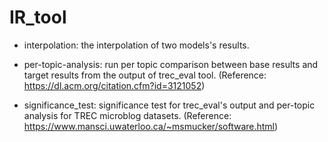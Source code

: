 # IR_tool

* interpolation: the interpolation of two models's results.

* per-topic-analysis: run per topic comparison between base results and target results from the output of trec_eval tool. (Reference: https://dl.acm.org/citation.cfm?id=3121052)

* significance_test: significance test for trec_eval's output and per-topic analysis for TREC microblog datasets. (Reference: https://www.mansci.uwaterloo.ca/~msmucker/software.html)
